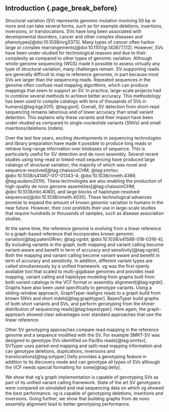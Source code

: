 ## Introduction {.page_break_before}

Structural variation (SV) represents genomic mutation involving 50 bp or more and can take several forms, such as for example deletions, insertions, inversions, or translocations.
SVs have long been associated with developmental disorders, cancer and other complex diseases and phenotypes[@doi:10.1038/nrg3373].
Many types of cancer often harbor large or complex rearrangements[@doi:10.1101/gr.143677.112].
However, SVs have been under-studied for technological reasons and due to their complexity as compared to other types of genomic variation.
Although whole-genome sequencing (WGS) made it possible to assess virtually any type of structural variation, many challenges remain.
SV-supporting reads are generally difficult to map to reference genomes, in part because most SVs are larger than the sequencing reads.
Repeated sequences in the genome often confuse read mapping algorithms, which can produce mappings that seem to support an SV.
In practice, large-scale projects had to combine several methods to achieve better accuracy.
This methodology has been used to compile catalogs with tens of thousands of SVs in humans[@tag:kgp2015; @tag:gonl].
Overall, SV detection from short-read sequencing remains laborious and of lower accuracy than small variant detection.
This explains why these variants and their impact have been under-studied as compared to single-nucleotide variants (SNVs) and small insertions/deletions (indels).

Over the last few years, exciting developments in sequencing technologies and library preparation have made it possible to produce long reads or retrieve long-range information over kilobases of sequence.
This is particularly useful for SV detection and de novo assembly.
Several recent studies using long-read or linked-read sequencing have produced large catalogs of structural variation, the majority of which was novel and sequence-resolved[@tag:chaissonCHM; @tag:smrtsv; @doi:10.1038/s41467-017-01343-4; @doi:10.1038/nmeth.4366; @tag:audano2019].
These technologies are also enabling the production of high-quality de novo genome assemblies[@tag:chaissonCHM; @doi:10.1038/nbt.4060], and large blocks of haplotype-resolved sequences[@doi:10.1038/nmeth.4035].
These technological advances promise to expand the amount of known genomic variation in humans in the near future.
However, their cost prohibits their use in large-scale studies that require hundreds or thousands of samples, such as disease association studies.

At the same time, the reference genome is evolving from a linear reference to a graph-based reference that incorporates known genomic variation[@tag:patenGRrev; @tag:vgnbt; @doi:10.1038/s41588-018-0316-4].
By including variants in the graph, both mapping and variant calling become variant-aware and benefit in term of accuracy and sensitivity[@tag:vgnbt].
Both the mapping and variant calling become variant-aware and benefit in term of accuracy and sensitivity.
In addition, different variant types are called simultaneously by a unified framework.
vg was the first openly available tool that scaled to multi-gigabase genomes and provides read mapping, variant calling and haplotype modeling from graphs built from both variant catalogs in the VCF format or assembly alignment[@tag:vgnbt].
Graphs have also been used specifically to genotype variants.
Using a sliding-window approach, GraphTyper realigns reads to a graph build from known SNVs and short indels[@tag:graphtyper].
BayesTyper build graphs of both short variants and SVs, and perform genotyping from the khmer distribution of sequencing reads[@tag:bayestyper].
Here again, the graph-approach showed clear advantages over standard approaches that use the linear reference.

Other SV genotyping approaches compare read mapping in the reference genome and a sequence modified with the SV. 
For example SMRT-SV was designed to genotype SVs identified on PacBio reads[@tag:smrtsv].
SVTyper uses paired-end mapping and split-read mapping information and can genotype deletions, duplications, inversions and translocations[@tag:svtyper]
Delly provides a genotyping feature in addition to its discovery mode and can genotype all types of SVs although the VCF needs special formatting for some[@tag:delly].


We show that vg's graph implementation is capable of genotyping SVs as part of its unified variant calling framework.
State of the art SV genotypers were compared on simulated and real sequencing data on which vg showed the best performance.
vg is capable of genotyping deletions, insertions and inversions.
Going further, we show that building graphs from de novo assembly alignment lead to better genotyping performance.

